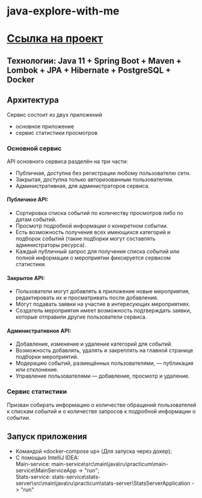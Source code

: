 # java-explore-with-me 

# [Ссылка на проект](https://github.com/DyadAnYa10/java-explore-with-me/pull/5)

## Технологии: Java 11 + Spring Boot + Maven + Lombok + JPA + Hibernate + PostgreSQL + Docker

## Архитектура

Сервис состоит из двух приложений
- основное приложение 
- сервис статистики просмотров 

### Основной сервис

API основного сервиса разделён на три части:
* Публичная, доступна без регистрации любому пользователю сети.
* Закрытая, доступна только авторизованным пользователям.
* Административная, для администраторов сервиса.

#### Публичное API:

* Сортировка списка событий по количеству просмотров либо по датам событий.
* Просмотр подробной информации о конкретном событии.
* Есть возможность получения всех имеющихся категорий и подборок событий (такие подборки могут составлять администраторы ресурса).
* Каждый публичный запрос для получения списка событий или полной информации о мероприятии фиксируется сервисом статистики.

#### Закрытое API:

* Пользователи могут добавлять в приложение новые мероприятия, редактировать их и просматривать после добавления.
* Могут подавать заявки на участие в интересующих мероприятиях.
* Создатель мероприятия имеет возможность подтверждать заявки, которые отправили другие пользователи сервиса.

#### Административное API:

* Добавление, изменение и удаление категорий для событий.
* Возможность добавлять, удалять и закреплять на главной странице подборки мероприятий.
* Модерацию событий, размещённых пользователями, — публикация или отклонение.
* Управление пользователями — добавление, просмотр и удаление.

### Сервис статистики

Призван собирать информацию о количестве обращений пользователей к спискам событий и о количестве запросов к подробной информации о событии.

## Запуск  приложения
- Командой «docker-compose up» (Для запуска через докер);
- С помощью IntelliJ IDEA:  
  Main-service: main-service\src\main\java\ru\practicum\main-service\MainServiceApp -> "run";   
  Stats-service: stats-service\stats-server\src\main\java\ru\practicum\stats-server\StatsServerApplication -> "run"